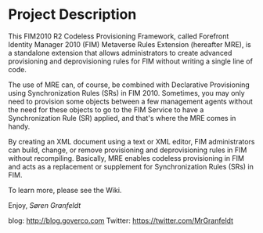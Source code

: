 # Project Description
This FIM2010 R2 Codeless Provisioning Framework, called Forefront Identity Manager 2010 (FIM) Metaverse Rules Extension (hereafter MRE), is a standalone extension that allows administrators to create advanced provisioning and deprovisioning rules for FIM without writing a single line of code.

The use of MRE can, of course, be combined with Declarative Provisioning using Synchronization Rules (SRs) in FIM 2010. Sometimes, you may only need to provision some objects between a few management agents without the need for these objects to go to the FIM Service to have a Synchronization Rule (SR) applied, and that's where the MRE comes in handy.

By creating an XML document using a text or XML editor, FIM administrators can build, change, or remove provisioning and deprovisioning rules in FIM without recompiling. Basically, MRE enables codeless provisioning in FIM and acts as a replacement or supplement for Synchronization Rules (SRs) in FIM.

To learn more, please see the Wiki.

Enjoy,
_Søren Granfeldt_

blog: http://blog.goverco.com
Twitter: https://twitter.com/MrGranfeldt

